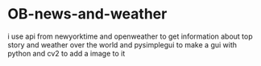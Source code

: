 # OB-news-and-weather
i use api from newyorktime and openweather to get information about top story and weather over the world and pysimplegui to make a gui with python and cv2 to add a image to it 
